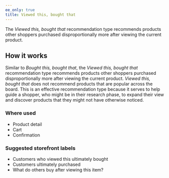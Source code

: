```yaml
---
ee_only: true
title: Viewed this, bought that
---
```


The _Viewed this, bought that_ recommendation type recommends products other shoppers purchased disproportionally more after viewing the current product.

## How it works

Similar to _Bought this, bought that_, the _Viewed this, bought that_ recommendation type recommends products other shoppers purchased disproportionally more after viewing the current product. _Viewed this, bought that_ does not recommend products that are popular across the board. This is an effective recommendation type because it serves to help guide a shopper, who might be in their research phase, to expand their view and discover products that they might not have otherwise noticed.

### Where used

-  Product detail
-  Cart
-  Confirmation

### Suggested storefront labels

-  Customers who viewed this ultimately bought
-  Customers ultimately purchased
-  What do others buy after viewing this item?
